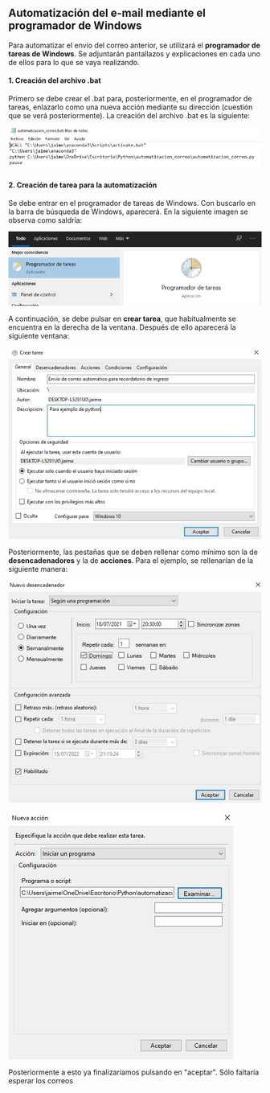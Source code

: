 ## Automatización del e-mail mediante el programador de Windows

Para automatizar el envío del correo anterior, se utilizará el **programador de tareas de Windows**. Se adjuntarán pantallazos y explicaciones en cada uno de ellos para lo que se vaya realizando.

#### 1. Creación del archivo .bat

Primero se debe crear el .bat para, posteriormente, en el programador de tareas, enlazarlo como una nueva acción mediante su dirección (cuestión que se verá posteriormente). La creación del archivo .bat es la siguiente:

![creacion_archivo_bat](https://github.com/jaimesz11/Automatizacion_email/blob/b32066149e09fc0f9b15e0c7c6e97c55df65cbb6/Imagenes_para_explicacion/bat.jpeg)

#### 2. Creación de tarea para la automatización

Se debe entrar en el programador de tareas de Windows. Con buscarlo en la barra de búsqueda de Windows, aparecerá. En la siguiente imagen se observa como saldría:

![programador_tareas](https://github.com/jaimesz11/Automatizacion_email/blob/bf91eb8b54947d289a9446765488286b883fd4dc/Imagenes_para_explicacion/programador_tareas.jpeg)

A continuación, se debe pulsar en **crear tarea**, que habitualmente se encuentra en la derecha de la ventana. Después de ello aparecerá la siguiente ventana:

![creacion_tarea](https://github.com/jaimesz11/Automatizacion_email/blob/bf91eb8b54947d289a9446765488286b883fd4dc/Imagenes_para_explicacion/programadordetareas_general.jpeg)

Posteriormente, las pestañas que se deben rellenar como mínimo son la de **desencadenadores** y la de **acciones**. Para el ejemplo, se rellenarían de la siguiente manera:

![creacion_tarea](https://github.com/jaimesz11/Automatizacion_email/blob/bf91eb8b54947d289a9446765488286b883fd4dc/Imagenes_para_explicacion/programadordetareas_desencadenador.jpeg)

![creacion_tarea](https://github.com/jaimesz11/Automatizacion_email/blob/bf91eb8b54947d289a9446765488286b883fd4dc/Imagenes_para_explicacion/programadordetareas_accion.jpeg)

Posteriormente a esto ya finalizaríamos pulsando en "aceptar". Sólo faltaría esperar los correos 



